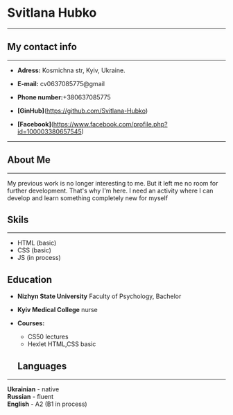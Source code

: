 # Svitlana Hubko

---

## My contact info

---

- **Adress:** Kosmichna str, Kyiv, Ukraine.

- **E-mail:** cv0637085775@gmail
- **Phone number:**+380637085775
- **[GinHub]**(https://github.com/Svitlana-Hubko)
- **[Facebook]**(https://www.facebook.com/profile.php?id=100003380657545)

---

## About Me

---

My previous work is no longer interesting to me. But it left me no room for further development. That's why I'm here. I need an activity where I can develop and learn something completely new for myself

## Skils

---

- HTML (basic)
- СSS (basic)
- JS (in process)

## Education

- **Nizhyn State University** Faculty of Psychology, Bachelor
- **Kyiv Medical College** nurse
- **Courses:**

  - CS50 lectures
  - Hexlet HTML,CSS basic

  ## Languages

---

**Ukrainian** - native  
 **Russian** - fluent  
 **English** - A2 (B1 in process)
